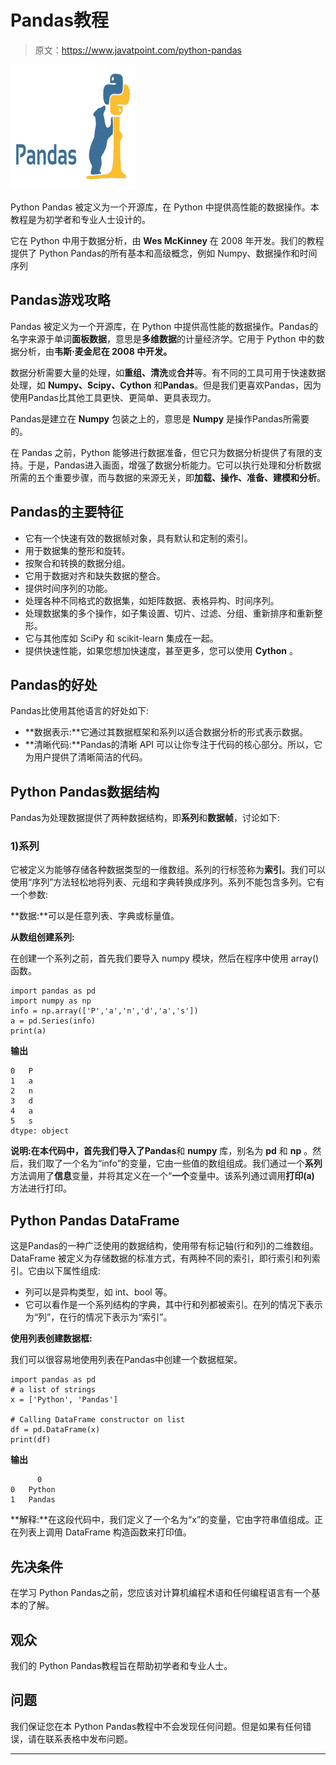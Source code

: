 # Pandas教程

> 原文：<https://www.javatpoint.com/python-pandas>

![Python Pandas](img/2bb5e49c9022086bf0de4bc21aa99dba.png)

Python Pandas 被定义为一个开源库，在 Python 中提供高性能的数据操作。本教程是为初学者和专业人士设计的。

它在 Python 中用于数据分析，由 **Wes McKinney** 在 2008 年开发。我们的教程提供了 Python Pandas的所有基本和高级概念，例如 Numpy、数据操作和时间序列

## Pandas游戏攻略

Pandas 被定义为一个开源库，在 Python 中提供高性能的数据操作。Pandas的名字来源于单词**面板数据**，意思是**多维数据**的计量经济学。它用于 Python 中的数据分析，由**韦斯·麦金尼在 **2008** 中开发。**

数据分析需要大量的处理，如**重组、清洗**或**合并**等。有不同的工具可用于快速数据处理，如 **Numpy、Scipy、Cython** 和**Pandas**。但是我们更喜欢Pandas，因为使用Pandas比其他工具更快、更简单、更具表现力。

Pandas是建立在 **Numpy** 包装之上的，意思是 **Numpy** 是操作Pandas所需要的。

在 Pandas 之前，Python 能够进行数据准备，但它只为数据分析提供了有限的支持。于是，Pandas进入画面，增强了数据分析能力。它可以执行处理和分析数据所需的五个重要步骤，而与数据的来源无关，即**加载、操作、准备、建模和分析**。

## Pandas的主要特征

*   它有一个快速有效的数据帧对象，具有默认和定制的索引。
*   用于数据集的整形和旋转。
*   按聚合和转换的数据分组。
*   它用于数据对齐和缺失数据的整合。
*   提供时间序列的功能。
*   处理各种不同格式的数据集，如矩阵数据、表格异构、时间序列。
*   处理数据集的多个操作，如子集设置、切片、过滤、分组、重新排序和重新整形。
*   它与其他库如 SciPy 和 scikit-learn 集成在一起。
*   提供快速性能，如果您想加快速度，甚至更多，您可以使用 **Cython** 。

## Pandas的好处

Pandas比使用其他语言的好处如下:

*   **数据表示:**它通过其数据框架和系列以适合数据分析的形式表示数据。
*   **清晰代码:**Pandas的清晰 API 可以让你专注于代码的核心部分。所以，它为用户提供了清晰简洁的代码。

## Python Pandas数据结构

Pandas为处理数据提供了两种数据结构，即**系列**和**数据帧**，讨论如下:

### 1)系列

它被定义为能够存储各种数据类型的一维数组。系列的行标签称为**索引**。我们可以使用“序列”方法轻松地将列表、元组和字典转换成序列。系列不能包含多列。它有一个参数:

**数据:**可以是任意列表、字典或标量值。

**从数组创建系列:**

在创建一个系列之前，首先我们要导入 numpy 模块，然后在程序中使用 array()函数。

```
import pandas as pd
import numpy as np
info = np.array(['P','a','n','d','a','s'])
a = pd.Series(info)
print(a)

```

**输出**

```
0   P
1   a
2   n
3   d
4   a
5   s
dtype: object

```

**说明:**在本代码中，首先我们导入了**Pandas**和 **numpy** 库，别名为 **pd** 和 **np** 。然后，我们取了一个名为“info”的变量，它由一些值的数组组成。我们通过一个**系列**方法调用了**信息**变量，并将其定义在一个“**一个**变量中。该系列通过调用**打印(a)** 方法进行打印。

## Python Pandas DataFrame

这是Pandas的一种广泛使用的数据结构，使用带有标记轴(行和列)的二维数组。DataFrame 被定义为存储数据的标准方式，有两种不同的索引，即行索引和列索引。它由以下属性组成:

*   列可以是异构类型，如 int、bool 等。
*   它可以看作是一个系列结构的字典，其中行和列都被索引。在列的情况下表示为“列”，在行的情况下表示为“索引”。

**使用列表创建数据框:**

我们可以很容易地使用列表在Pandas中创建一个数据框架。

```
import pandas as pd
# a list of strings
x = ['Python', 'Pandas']

# Calling DataFrame constructor on list
df = pd.DataFrame(x)
print(df)

```

**输出**

```
      0
0   Python
1   Pandas

```

**解释:**在这段代码中，我们定义了一个名为“x”的变量，它由字符串值组成。正在列表上调用 DataFrame 构造函数来打印值。

## 先决条件

在学习 Python Pandas之前，您应该对计算机编程术语和任何编程语言有一个基本的了解。

## 观众

我们的 Python Pandas教程旨在帮助初学者和专业人士。

## 问题

我们保证您在本 Python Pandas教程中不会发现任何问题。但是如果有任何错误，请在联系表格中发布问题。

* * *